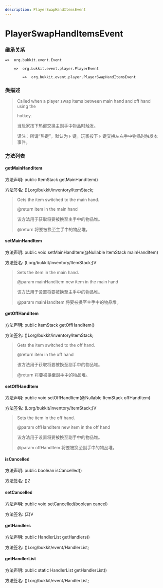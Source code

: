 ```yaml
---
description: PlayerSwapHandItemsEvent
---
```


# PlayerSwapHandItemsEvent

### 继承关系

    =>  org.bukkit.event.Event

        =>  org.bukkit.event.player.PlayerEvent

            =>  org.bukkit.event.player.PlayerSwapHandItemsEvent

### 类描述

> Called when a player swap items between main hand and off hand using the
>
> hotkey.
>
>
> 
> 当玩家按下热键交换主副手中物品时触发。
>
>
> 
> 译注：所谓“热键”，默认为 `F` 键。玩家按下 `F` 键交换左右手中物品时触发本事件。

### 方法列表

#### getMainHandItem

方法声明: public ItemStack getMainHandItem()

方法签名: ()Lorg/bukkit/inventory/ItemStack;

> Gets the item switched to the main hand.
>
> @return item in the main hand
>
>
> 
> 该方法用于获取将要被换至主手中的物品堆。
>
> @return 将要被换至主手中的物品堆。

#### setMainHandItem

方法声明: public void setMainHandItem(@Nullable ItemStack mainHandItem)

方法签名: (Lorg/bukkit/inventory/ItemStack;)V

> Sets the item in the main hand.
>
> @param mainHandItem new item in the main hand
>
>
> 
> 该方法用于设置将要被换至主手中的物品堆。
>
> @param mainHandItem 将要被换至主手中的物品堆。

#### getOffHandItem

方法声明: public ItemStack getOffHandItem()

方法签名: ()Lorg/bukkit/inventory/ItemStack;

> Gets the item switched to the off hand.
>
> @return item in the off hand
>
>
> 
> 该方法用于获取将要被换至副手中的物品堆。
>
> @return 将要被换至副手中的物品堆。

#### setOffHandItem

方法声明: public void setOffHandItem(@Nullable ItemStack offHandItem)

方法签名: (Lorg/bukkit/inventory/ItemStack;)V

> Sets the item in the off hand.
>
> @param offHandItem new item in the off hand
>
>
> 
> 该方法用于设置将要被换至副手中的物品堆。
>
> @param offHandItem 将要被换至副手中的物品堆。

#### isCancelled

方法声明: public boolean isCancelled()

方法签名: ()Z

#### setCancelled

方法声明: public void setCancelled(boolean cancel)

方法签名: (Z)V

#### getHandlers

方法声明: public HandlerList getHandlers()

方法签名: ()Lorg/bukkit/event/HandlerList;

#### getHandlerList

方法声明: public static HandlerList getHandlerList()

方法签名: ()Lorg/bukkit/event/HandlerList;